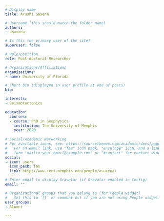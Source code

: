 ```yaml
---
# Display name
title: Arushi Saxena

# Username (this should match the folder name)
authors:
- asaxena

# Is this the primary user of the site?
superuser: false

# Role/position
role: Post-doctoral Researcher

# Organizations/Affiliations
organizations:
- name: University of Florida

# Short bio (displayed in user profile at end of posts)
bio: 

interests:
- Seismotectonics

education:
  courses:
  - course: PhD in Geophysics
    institution: The University of Memphis
    year: 2020
  
# Social/Academic Networking
# For available icons, see: https://sourcethemes.com/academic/docs/page-builder/#icons
#   For an email link, use "fas" icon pack, "envelope" icon, and a link in the
#   form "mailto:your-email@example.com" or "#contact" for contact widget.
social:
- icon: users
  icon_pack: fas
  link: http://www.ceri.memphis.edu/people/asaxena/

# Enter email to display Gravatar (if Gravatar enabled in Config)
email: ""

# Organizational groups that you belong to (for People widget)
#   Set this to `[]` or comment out if you are not using People widget.
user_groups:
- Alumni 

---
```

